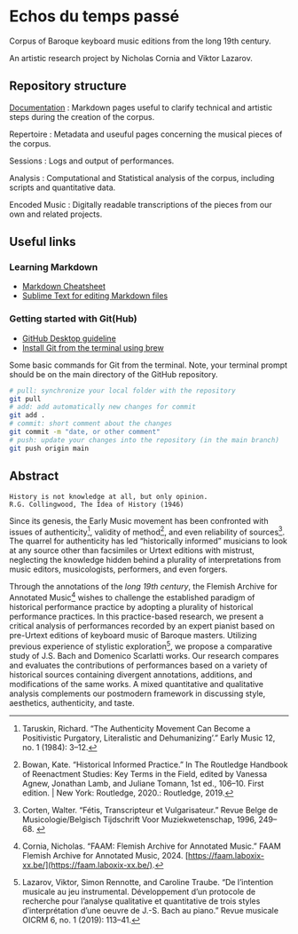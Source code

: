 # Echos du temps passé
Corpus of Baroque keyboard music editions from the long 19th century.

An artistic research project by Nicholas Cornia and Viktor Lazarov.

## Repository structure

[Documentation](/documentation)
: Markdown pages useful to clarify technical and artistic steps during the creation of the corpus.

Repertoire
: Metadata and useuful pages concerning the musical pieces of the corpus.

Sessions
: Logs and output of performances.

Analysis
: Computational and Statistical analysis of the corpus, including scripts and quantitative data.

Encoded Music
: Digitally readable transcriptions of the pieces from our own and related projects.

## Useful links

### Learning Markdown

- [Markdown Cheatsheet](https://www.markdownguide.org/cheat-sheet/)
- [Sublime Text for editing Markdown files](https://www.sublimetext.com/download)


### Getting started with Git(Hub)

- [GitHub Desktop guideline](https://docs.github.com/en/desktop/overview/getting-started-with-github-desktop)
- [Install Git from the terminal using brew](https://git-scm.com/downloads/mac)

Some basic commands for Git from the terminal. Note, your terminal prompt should be on the main directory of the GitHub repository.

```bash
# pull: synchronize your local folder with the repository
git pull
# add: add automatically new changes for commit
git add .
# commit: short comment about the changes
git commit -m "date, or other comment"
# push: update your changes into the repository (in the main branch)
git push origin main
```



## Abstract

```
History is not knowledge at all, but only opinion.
R.G. Collingwood, The Idea of History (1946)
```

Since its genesis, the Early Music movement has been confronted with issues of authenticity[^1], validity of method[^2], and even reliability of sources[^3]. The quarrel for authenticity has led “historically informed” musicians to look at any source other than facsimiles or Urtext editions with mistrust, neglecting the knowledge hidden behind a plurality of interpretations from music editors, musicologists, performers, and even forgers.

Through the annotations of the _long 19th century_, the Flemish Archive for Annotated Music[^4] wishes to challenge the established paradigm of historical performance practice by adopting a plurality of historical performance practices. In this practice-based research, we present a critical analysis of performances recorded by an expert pianist based on pre-Urtext editions of keyboard music of Baroque masters. Utilizing previous experience of stylistic exploration[^5], we propose a comparative study of J.S. Bach and Domenico Scarlatti works. Our research compares and evaluates the contributions of performances based on a variety of historical sources containing divergent annotations, additions, and modifications of the same works. A mixed quantitative and qualitative analysis complements our postmodern framework in discussing style, aesthetics, authenticity, and taste.

[^1]: Taruskin, Richard. “The Authenticity Movement Can Become a Positivistic Purgatory, Literalistic and Dehumanizing’.” Early Music 12, no. 1 (1984): 3–12.

[^2]: Bowan, Kate. “Historical Informed Practice.” In The Routledge Handbook of Reenactment Studies: Key Terms in the Field, edited by Vanessa Agnew, Jonathan Lamb, and Juliane Tomann, 1st ed., 106–10. First edition. | New York: Routledge, 2020.: Routledge, 2019.

[^3]: Corten, Walter. “Fétis, Transcripteur et Vulgarisateur.” Revue Belge de Musicologie/Belgisch Tijdschrift Voor Muziekwetenschap, 1996, 249–68. 

[^4]: Cornia, Nicholas. “FAAM: Flemish Archive for Annotated Music.” FAAM Flemish Archive for Annotated Music, 2024. [https://faam.laboxix-xx.be/](https://faam.laboxix-xx.be/).

[^5]: Lazarov, Viktor, Simon Rennotte, and Caroline Traube. “De l’intention musicale au jeu instrumental. Développement d’un protocole de recherche pour l’analyse qualitative et quantitative de trois styles d’interprétation d’une oeuvre de J.-S. Bach au piano.” Revue musicale OICRM 6, no. 1 (2019): 113–41.
